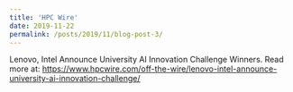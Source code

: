 ```yaml
---
title: 'HPC Wire'
date: 2019-11-22
permalink: /posts/2019/11/blog-post-3/
---
```


Lenovo, Intel Announce University AI Innovation Challenge Winners.
Read more at:
<a href="https://www.hpcwire.com/off-the-wire/lenovo-intel-announce-university-ai-innovation-challenge/" target="_blank">https://www.hpcwire.com/off-the-wire/lenovo-intel-announce-university-ai-innovation-challenge/</a>
